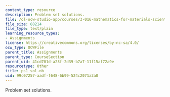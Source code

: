 ```yaml
---
content_type: resource
description: Problem set solutions.
file: /ol-ocw-studio-app/courses/3-016-mathematics-for-materials-scientists-and-engineers-fall-2005/99c07257aadff6486b99524c2071a3a0_ps1_sol.nb
file_size: 88214
file_type: text/plain
learning_resource_types:
- Assignments
license: https://creativecommons.org/licenses/by-nc-sa/4.0/
ocw_type: OCWFile
parent_title: Assignments
parent_type: CourseSection
parent_uid: 41cd701d-a23f-2d39-b7a7-11f15af72a9e
resourcetype: Other
title: ps1_sol.nb
uid: 99c07257-aadf-f648-6b99-524c2071a3a0
---
```

Problem set solutions.